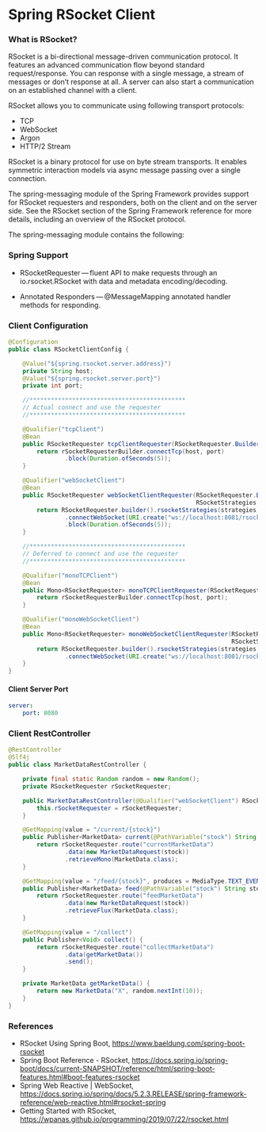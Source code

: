 # Spring RSocket Client

### What is RSocket?
RSocket is a bi-directional message-driven communication protocol. It features an advanced communication flow beyond standard request/response. You can response with a single message, a stream of messages or don’t response at all. A server can also start a communication on an established channel with a client.

RSocket allows you to communicate using following transport protocols:

- TCP
- WebSocket
- Argon
- HTTP/2 Stream

RSocket is a binary protocol for use on byte stream transports. It enables symmetric interaction models via async message passing over a single connection.

The spring-messaging module of the Spring Framework provides support for RSocket requesters and responders, both on the client and on the server side. See the RSocket section of the Spring Framework reference for more details, including an overview of the RSocket protocol.

The spring-messaging module contains the following:

### Spring Support

* RSocketRequester — fluent API to make requests through an io.rsocket.RSocket with data and metadata encoding/decoding.

* Annotated Responders — @MessageMapping annotated handler methods for responding.

### Client Configuration
```java
@Configuration
public class RSocketClientConfig {

    @Value("${spring.rsocket.server.address}")
    private String host;
    @Value("${spring.rsocket.server.port}")
    private int port;

    //********************************************
    // Actual connect and use the requester
    //********************************************

    @Qualifier("tcpClient")
    @Bean
    public RSocketRequester tcpClientRequester(RSocketRequester.Builder rSocketRequesterBuilder) {
        return rSocketRequesterBuilder.connectTcp(host, port)
                .block(Duration.ofSeconds(5));
    }

    @Qualifier("webSocketClient")
    @Bean
    public RSocketRequester webSocketClientRequester(RSocketRequester.Builder rSocketRequesterBuilder,
                                                     RSocketStrategies strategies) {
        return RSocketRequester.builder().rsocketStrategies(strategies)
                .connectWebSocket(URI.create("ws://localhost:8081/rsocket"))
                .block(Duration.ofSeconds(5));
    }

    //********************************************
    // Deferred to connect and use the requester
    //********************************************

    @Qualifier("monoTCPClient")
    @Bean
    public Mono<RSocketRequester> monoTCPClientRequester(RSocketRequester.Builder rSocketRequesterBuilder) {
        return rSocketRequesterBuilder.connectTcp(host, port);
    }

    @Qualifier("monoWebSocketClient")
    @Bean
    public Mono<RSocketRequester> monoWebSocketClientRequester(RSocketRequester.Builder rSocketRequesterBuilder,
                                                               RSocketStrategies strategies) {
        return RSocketRequester.builder().rsocketStrategies(strategies)
                .connectWebSocket(URI.create("ws://localhost:8081/rsocket"));
    }
}
```

#### Client Server Port

```yaml
server:
    port: 8080
```

### Client RestController

```java
@RestController
@Slf4j
public class MarketDataRestController {

    private final static Random random = new Random();
    private RSocketRequester rSocketRequester;

    public MarketDataRestController(@Qualifier("webSocketClient") RSocketRequester rSocketRequester) {
        this.rSocketRequester = rSocketRequester;
    }

    @GetMapping(value = "/current/{stock}")
    public Publisher<MarketData> current(@PathVariable("stock") String stock) {
        return rSocketRequester.route("currentMarketData")
                .data(new MarketDataRequest(stock))
                .retrieveMono(MarketData.class);
    }

    @GetMapping(value = "/feed/{stock}", produces = MediaType.TEXT_EVENT_STREAM_VALUE)
    public Publisher<MarketData> feed(@PathVariable("stock") String stock) {
        return rSocketRequester.route("feedMarketData")
                .data(new MarketDataRequest(stock))
                .retrieveFlux(MarketData.class);
    }

    @GetMapping(value = "/collect")
    public Publisher<Void> collect() {
        return rSocketRequester.route("collectMarketData")
                .data(getMarketData())
                .send();
    }

    private MarketData getMarketData() {
        return new MarketData("X", random.nextInt(10));
    }
}
```

### References
* RSocket Using Spring Boot, https://www.baeldung.com/spring-boot-rsocket
* Spring Boot Reference - RSocket, https://docs.spring.io/spring-boot/docs/current-SNAPSHOT/reference/html/spring-boot-features.html#boot-features-rsocket
* Spring Web Reactive | WebSocket, https://docs.spring.io/spring/docs/5.2.3.RELEASE/spring-framework-reference/web-reactive.html#rsocket-spring
* Getting Started with RSocket, https://wpanas.github.io/programming/2019/07/22/rsocket.html

